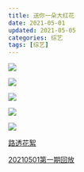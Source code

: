 ```yaml
---
title: 送你一朵大红花
date: 2021-05-01
updated: 2021-05-05
categories: 综艺
tags: [综艺]
---
```


![](https://raw.githubusercontent.com/rhenginium/image/main/20210401181210.png )

![](https://raw.githubusercontent.com/rhenginium/image/main/img-16182683571964168761169c1ca086b51ab6f4d144e85.jpg)

![](https://raw.githubusercontent.com/rhenginium/image/main/img-1619753284476161947b90bc76f52282fb7b31da376ae.jpg)

![](https://raw.githubusercontent.com/rhenginium/image/main/img-161975328687448f0774d08035de878ba0e1a59ec7d55.jpg)

![](https://raw.githubusercontent.com/rhenginium/image/main/img-16197532894661336b916753904e36db3ea36e5b7e67d.jpg)

[路透花絮](https://weibo.com/tv/show/1034:4623344121872483?from=old_pc_videoshow)

[20210501第一期回放](https://tv.cctv.com/live/cctv3/index.shtml?spm=C28340.Pbs6B8UI4UiV.S11617.90&stime=1619877040&etime=1619881345&type=lbacks)